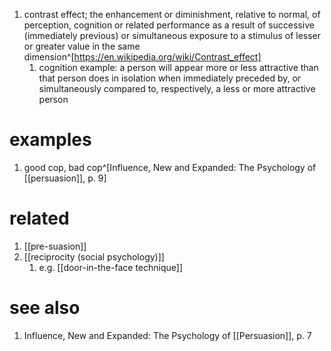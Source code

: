 1. contrast effect; the enhancement or diminishment, relative to normal, of perception, cognition or related performance as a result of successive (immediately previous) or simultaneous exposure to a stimulus of lesser or greater value in the same dimension^[https://en.wikipedia.org/wiki/Contrast_effect]
	1. cognition example: a person will appear more or less attractive than that person does in isolation when immediately preceded by, or simultaneously compared to, respectively, a less or more attractive person

# examples
1. good cop, bad cop^[Influence, New and Expanded: The Psychology of [[persuasion]], p. 9]

# related
1. [[pre-suasion]]
2. [[reciprocity (social psychology)]]
	1. e.g. [[door-in-the-face technique]]

# see also
1. Influence, New and Expanded: The Psychology of [[Persuasion]], p. 7